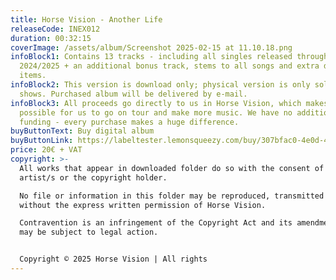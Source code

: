 ```yaml
---
title: Horse Vision - Another Life
releaseCode: INEX012
duration: 00:32:15
coverImage: /assets/album/Screenshot 2025-02-15 at 11.10.18.png
infoBlock1: Contains 13 tracks - including all singles released throughout
  2024/2025 + an additional bonus track, stems to all songs and extra digital
  items.
infoBlock2: This version is download only; physical version is only sold at
  shows. Purchased album will be delivered by e-mail.
infoBlock3: All proceeds go directly to us in Horse Vision, which makes it
  possible for us to go on tour and make more music. We have no additional
  funding - every purchase makes a huge difference.
buyButtonText: Buy digital album
buyButtonLink: https://labeltester.lemonsqueezy.com/buy/307bfac0-4e0d-454b-bc35-53e754ad0a2f?embed=1&media=0&logo=0&desc=0&discount=0&enabled=693882
price: 20€ + VAT
copyright: >-
  All works that appear in downloaded folder do so with the consent of the
  artist/s or the copyright holder. 

  No file or information in this folder may be reproduced, transmitted or copied
  without the express written permission of Horse Vision. 

  Contravention is an infringement of the Copyright Act and its amendments and
  may be subject to legal action.


  Copyright © 2025 Horse Vision | All rights
---
```

